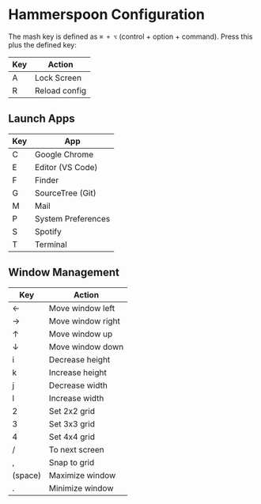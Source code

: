 # Hammerspoon Configuration

The mash key is defined as `⌘ + ⌥` (control + option + command). Press this plus the defined key:

| Key | Action        |
| --- | ------------- |
| A   | Lock Screen   |
| R   | Reload config |

## Launch Apps

| Key | App                |
| --- | ------------------ |
| C   | Google Chrome      |
| E   | Editor (VS Code)   |
| F   | Finder             |
| G   | SourceTree (Git)   |
| M   | Mail               |
| P   | System Preferences |
| S   | Spotify            |
| T   | Terminal           |

## Window Management

| Key     | Action            |
| ------- | ----------------- |
| ←       | Move window left  |
| →       | Move window right |
| ↑       | Move window up    |
| ↓       | Move window down  |
| i       | Decrease height   |
| k       | Increase height   |
| j       | Decrease width    |
| l       | Increase width    |
| 2       | Set 2x2 grid      |
| 3       | Set 3x3 grid      |
| 4       | Set 4x4 grid      |
| /       | To next screen    |
| ,       | Snap to grid      |
| (space) | Maximize window   |
| .       | Minimize window   |
